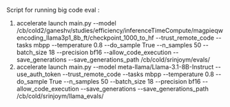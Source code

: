 Script for running big code eval :

1. accelerate launch main.py   --model /cb/cold2/ganeshv/studies/efficiency/inferenceTimeCompute/magpieqwencoding_llama3p1_8b_ft/checkpoint_1000_to_hf   --trust_remote_code   --tasks mbpp   --temperature 0.8   --do_sample True   --n_samples 50   --batch_size 18   --precision bf16   --allow_code_execution   --save_generations   --save_generations_path /cb/cold/srinjoym/evals/
2. accelerate launch main.py   --model meta-llama/Llama-3.1-8B-Instruct   --use_auth_token --trust_remote_code   --tasks mbpp   --temperature 0.8   --do_sample True   --n_samples 50   --batch_size 18   --precision bf16   --allow_code_execution   --save_generations   --save_generations_path /cb/cold/srinjoym/llama_evals/

